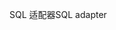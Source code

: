 <span data-ttu-id="2c540-101">SQL 适配器</span><span class="sxs-lookup"><span data-stu-id="2c540-101">SQL adapter</span></span>